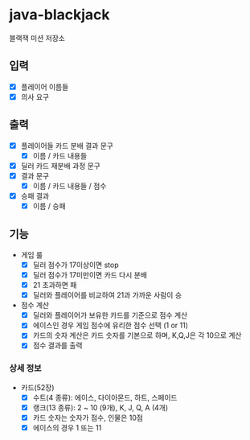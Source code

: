 # java-blackjack
블랙잭 미션 저장소
## 입력
- [X] 플레이어 이름들
- [X] 의사 요구
## 출력
- [X] 플레이어들 카드 분배 결과 문구
    - [X] 이름 / 카드 내용들
- [X] 딜러 카드 재분배 과정 문구
- [X] 결과 문구
    - [X] 이름 / 카드 내용들 / 점수
- [X] 승패 결과
    - [X] 이름  / 승패
## 기능
- 게임 룰
    - [X] 딜러 점수가 17이상이면 stop
    - [X] 딜러 점수가 17미만이면 카드 다시 분배
    - [X] 21 초과하면 패
    - [X] 딜러와 플레이어를 비교하여 21과 가까운 사람이 승
- 점수 계산
   - [X] 딜러와 플레이어가 보유한 카드를 기준으로 점수 계산 
   - [X] 에이스인 경우 게임 점수에 유리한 점수 선택 (1 or 11)
   - [X] 카드의 숫자 계산은 카드 숫자를 기본으로 하며, K,Q,J은 각 10으로 계산
   - [X] 점수 결과를 출력
### 상세 정보
- 카드(52장)
    - [X] 수트(4 종류): 에이스, 다이아몬드, 하트, 스페이드
    - [X] 랭크(13 종류): 2 ~ 10 (9개), K, J, Q, A (4개)
    - [X] 카드 숫자는 숫자가 점수, 인물은 10점
    - [X] 에이스의 경우 1 또는 11
